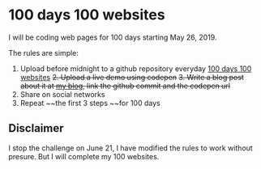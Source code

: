 # 100 days 100 websites

I will be coding web pages for 100 days starting May 26, 2019.

The rules are simple:

1. Upload before midnight to a github repository everyday [100 days 100 websites](https://github.com/jailandrade/100days100websites)
~~2. Upload a live demo using codepen~~
~~3. Write a blog post about it at [my blog](https://jailandrade.rocks/blog), link the github commit and the codepen url~~
2. Share on social networks
3. Repeat ~~the first 3 steps ~~for 100 days


## Disclaimer

I stop the challenge on June 21, I have modified the rules to work without presure. But I will complete my 100 websites.
